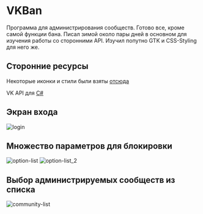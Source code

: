 # VKBan
Программа для администрирования сообществ. Готово все, кроме самой функции бана. Писал зимой около пары дней в основном для изучения работы со сторонними API. Изучил попутно GTK и CSS-Styling для него же. 
## Сторонние ресурсы
Некоторые иконки и стили были взяты [отсюда](https://github.com/horst3180/arc-theme)

VK API для [C#](https://github.com/vknet/vk)
## Экран входа
![login](http://i.imgur.com/cnGuVIk.png)
## Множество параметров для блокировки
![option-list](http://i.imgur.com/acH53g4.png)
![option-list_2](http://i.imgur.com/2s28k67.png)
## Выбор администрируемых сообществ из списка
![community-list](http://i.imgur.com/d8tkhM7.png)
